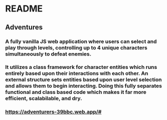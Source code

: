 # README
## Adventures
### A fully vanilla JS web application where users can select and play through levels, controlling up to 4 unique characters simultaneously to defeat enemies.
### It utilizes a class framework for character entities which runs entirely based upon their interactions with each other. An external structure sets entities based upon user level selection and allows them to begin interacting. Doing this fully separates functional and class based code which makes it far more efficient, scalabilable, and dry.
### https://adventurers-39bbc.web.app/#
